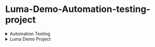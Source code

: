 # Luma-Demo-Automation-testing-project
<details>
<summary>Automation Testing</summary>

### Content Automation Testing 

**Software Testing**:  
Software Testing is a method to check whether the actual software product matches expected requirements and to ensure that software product is Defect free. It involves execution of software/system components using manual or automated tools to evaluate one or more properties of interest. The purpose of software testing is to identify errors, gaps or missing requirements in contrast to actual requirements.  
  
Some prefer saying Software testing definition as a White Box and Black Box Testing. In simple terms, Software Testing means the Verification of Application 
Under Test (AUT)
  
**What is Automation Testing?**  
Automation Testing is a software testing technique that performs using special automated testing software tools to execute a test case suite. On the contrary,Manual Testing is performed by a human sitting in front of a computer carefully executing the test steps.  
The automation testing software can also enter test data into the System Under Test, compare expected and actual results and generate detailed test reports.Software Test Automation demands considerable investments of money and resources.  
Successive development cycles will require execution of same test suite repeatedly. Using a test automation tool, it’s possible to record this test suite and re-play it as required. Once the test suite is automated, no human intervention is required. This improved ROI of Test Automation. The goal of Automation is to reduce the number of test cases to be run manually and not to eliminate Manual Testing altogether.  

**Difference Between Manual And Automation Testing**  

| Automation Testing | Manual Testing |
| ---- | ---- |
| Automated testing is more reliable. It performs same operation each time. It eliminates the risk of human errors. | Manual testing is less reliable. Due to human error, manual testing is not accurate all the time. |
| Initial investment of automation testing is higher. Investment is required for testing tools. In the long run it is less expensive than manual. ROI is higher in the long run compared to Manual testing. | Initial investment of manual testing is less than automation. Investment is required for human resources. ROI is lower in the long run compared to Automation testing. |
| Automation testing is a practical option when we do regressions testing. | Manual testing is a practical option where the test cases are not run repeatedly and only needs to run once or twice. |
| Execution is done through software tools, so it is faster than manual testing and needs less human resources compared to manual testing. | Execution of test cases is time consuming and needs more human resources |
| Exploratory testing is not possible | Exploratory testing is possible |
| Performance Testing like Load Testing, Stress Testing etc. is a practical option in automation testing. | Performance Testing is not a practical option in manual testing |
| It can be done in parallel and reduce test execution time. | Its not an easy task to execute test cases in parallel in manual testing. We need more human resources to do this and becomes more expensive. |
| Programming knowledge is a must in automation testing | Programming knowledge is not required to do manual testing. |
| Build verification testing (BVT) is highly recommended | Build verification testing (BVT) is not recommended |
| Human intervention is not much, so it is not effective to do User Interface testing. | It involves human intervention, so it is highly effective to do User Interface testing. |  

**Which Test Cases To Automate?**  
Test Cases to automate are as follows  
- Data-driven test cases
- Test cases with higher complexity
- Test case with many database updates
- The test execution rate is high
- Smoke/Critical tests
- Tests with several combinations
- Graph test cases
- Higher manual execution time

**Which Test Cases Not To Be Automated?**  
Types of tests need to be performed manually are as follows
- Subjective Validation
- New Functionalities
- Strategic Development
- User Experience
- Complex Functionality
- Quality Control
- Low return on investment
- Installation and setup testing

**Why Test Automation?**  
Test Automation is the best way to increase the effectiveness, test coverage, and execution speed in software testing. Automated software testing is important due to the following reasons:  
- Manual Testing of all workflows, all fields, all negative scenarios is time and money consuming
- It is difficult to test for multilingual sites manually
- Test Automation in software testing does not require Human intervention. You can run automated test unattended (overnight)
- Test Automation increases the speed of test execution
- Automation helps increase Test Coverage
- Manual Testing can become boring and hence error-prone.

**Automated Testing Pros and Cons**:
- **Advantages of automated testing**:
  - Automation is faster in execution then manual testing
  - It is cheaper compared to manual testing in the long run
  - Automated testing is more reliable
  - Automated testing is more powerful and versatile
  - Wider test coverage of application features
  - It is mostly used for regression testing
  - Ensure Consistency & Improves accuracy
  - It is reusable because the automation process can be recorded
  - Automation does not require human intervention. Test scripts can be run unattended
  - More cycle of execution can be achieved through automation
  - It helps to increase the test coverage
  - Early time to market
- **Disadvantages of Automated Testing**:
  - It is recommended only for stable products
  - Automation testing is expensive initially
  - Most of the automation tools are expensive
  - It has some limitations such as handling captcha, getting visual aspects of UI such as fonts, color, sizes etc.,
  - Huge maintenance in case of repeated changes in the requirements

Not all the tools support all kinds of testing. Such as windows, web, mobility, performance/load testing.  

**Automated Testing Process**:  
Following steps are followed in an Automation Process  
- **Step 1) Test tool selection**
Test Tool selection largely depends on the technology the Application Under Test is built on. For instance, QTP does not support Informatica. So QTP cannot be used for testing Informatica applications. It’s a good idea to conduct a Proof of Concept of Tool on AUT.
- **Step 2) Define the scope of Automation**
The scope of automation is the area of your Application Under Test which will be automated. Following points help determine scope:
  - The features that are important for the business
  - Scenarios which have a large amount of data
  - Common functionalities across applications
  - Technical feasibility
  - The extent to which business components are reused
  - The complexity of test cases
  - Ability to use the same test cases for cross-browser testing
- **Step 3) Planning, Design, and Development**
During this phase, you create an Automation strategy & plan, which contains the following details-
  - Automation tools selected
  - Framework design and its features
  - In-Scope and Out-of-scope items of automation
  - Automation testbed preparation
  - Schedule and Timeline of scripting and execution
  - Deliverables of Automation Testing
- **Step 4) Test Execution**
Automation Scripts are executed during this phase. The scripts need input test data before there are set to run. Once executed they provide detailed test reports. Execution can be performed using the automation tool directly or through the Test Management tool which will invoke the automation tool.
Example: Quality center is the Test Management tool which in turn it will invoke QTP for execution of automation scripts. Scripts can be executed in a single machine or a group of machines. The execution can be done during the night, to save time.
- **Step 5) Test Automation Maintenance Approach**
Test Automation Maintenance Approach is an automation testing phase carried out to test whether the new functionalities added to the software are working fine or not. Maintenance in automation testing is executed when new automation scripts are added and need to be reviewed and maintained in order to improve the effectiveness of automation scripts with each successive release cycle.

**Types of Automated Testing**
 - Smoke Testing
 - Unit Testing
 - Integration Testing
 - Functional Testing
 - Keyword Testing
 - Regression Testing
 - Data Driven Testing
 - Black Box Testing

**Test Automation Tools**  
  - Avo Assure
  - TestRigor
  - TestComplete
  - *Selenium* **selected tool in this project**
  - HP UFT (aka QTP)
  - Watir
  - Telerik Test Studio
  - Silk Test
  - Cucumber
  - WorkSoft Certify
  - Kobiton
  - ACCELQ
</details>  


<details>
<summary>Luma Demo Project</summary>

### Content for This Automation Project
**Luma Ecommerce**: https://demo-m2.bird.eu/  
**Objective**:  
The primary objective of this automation testing is to ensure that the website "https://demo-m2.bird.eu/" functions as expected under various conditions. This includes testing the website's functionality, usability, performance, and security. The goal is to identify any issues or bugs that could affect the user experience or the website's performance.

**Scope**:  
The scope of this automation testing will cover the following areas:
- Functional Testing: Verifying that all features and functionalities of the website work as intended. This includes testing the navigation, search functionality, user registration, login, and any other interactive elements.
- Usability Testing: Ensuring that the website is easy to use and navigate. This involves testing the user interface, content, and workflow to ensure they are intuitive and user-friendly.
  
**Test Strategy**:
- Automated Testing: Automated tests will be developed for the identified functionalities. This includes unit tests for individual components, integration tests for combined functionalities, and end-to-end tests 
for complete user flows.
- Continuous Integration: Automated tests will be integrated into a continuous integration pipeline to ensure that tests are run automatically whenever changes are made to the website's codebase.

**Tools**
The following tools will be used for automation testing:
- Selenium WebDriver: For automating web applications for testing purposes. It supports multiple programming languages like Java, C#, Python, etc.
- JUnit/TestNG: For unit testing and integration testing. These frameworks provide annotations to identify test methods and assertions to verify outcomes.
- Maven/Gradle: For building and managing the project, including dependencies and running tests.

**Environment Setup**
- Testing Tools: Selenium WebDriver for automating web applications, JUnit or TestNG for unit and integration testing.
- Build Tools: Maven or Gradle for managing dependencies and building the project.
- Operating System: Ensure the testing environment uses the same operating system as the production environment.**"Windows 10"**
- Browser Versions: If testing web applications, use the same browser versions as your users.**"Microsoft Edge
Version 123.0.2420.65 (Official build) (64-bit)"**
- Network Configuration: Ensure the testing environment has the same network configuration as the production environment to test network-related functionalities.
- Selenium WebDriver: Configure the WebDriver to use the correct browser driver and set up the browser in a way that matches your production environment.
- JUnit/TestNG: Configure the testing framework to use the correct test runner and set up any necessary annotations or configurations.
Continuous Integration Tools: Configure the CI tool to run your tests automatically upon code changes.
- Version Control: Use a version control system like Git to manage your test scripts and configurations. This ensures that all team members are working with the same versions of the code and configurations.
- Security Considerations: Ensure that the testing environment is secure. This includes:
  - Data Protection: Use mock data or anonymized data in the test environment to protect sensitive information.
  - Access Control: Restrict access to the testing environment to only authorized personnel.
- Before starting the testing process, validate the environment setup. This involves:
  - Running Sanity Tests: Execute a few simple tests to ensure that the environment is correctly set up and that the tests can run successfully.
  - Reviewing Configuration Files: Double-check all configuration files and settings to ensure they are correct.
- Documentation: Document the setup process and any configurations made. This documentation is invaluable for future reference, especially when setting up new environments or troubleshooting issues.
</details>

